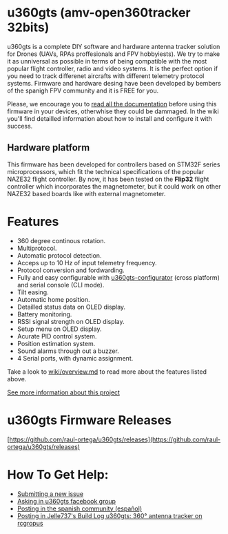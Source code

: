 # u360gts (amv-open360tracker 32bits)

u360gts is a complete DIY software and hardware antenna tracker solution for Drones (UAVs, RPAs proffesionals and FPV hobbyiests). We try to make it as unniversal as possible in terms of being compatible with the most popular flight controller, radio and video systems. It is the perfect option if you need to track differenet aircrafts with different telemetry protocol systems. Firmware and hardware desing have been developed by bembers of the spanigh FPV community and it is FREE for you.

Please, we encourage you to [read all the documentation](https://github.com/raul-ortega/u360gts/blob/master/wiki/index.md) before using this firmware in your devices, otherwhise they could be dammaged. In the wiki you'll find detailled information about how to install and configure it with success.

## Hardware platform

This firmware has been developed for controllers based on STM32F series microprocessors, which fit the technical specifications of the popular NAZE32 flight controller. By now, it has been tested on the **Flip32** flight controller which incorporates the magnetometer, but it could work on other NAZE32 based boards like with external magnetometer.

# Features

* 360 degree continous rotation.
* Multiprotocol.
* Automatic protocol detection.
* Acceps up to 10 Hz of input telemetry frequency.
* Protocol conversion and fordwarding.
* Fully and easy configurable with [u360gts-configurator](https://github.com/raul-ortega/u360gts-configurator) (cross platform) and serial console (CLI mode).
* Tilt easing.
* Automatic home position.
* Detailled status data on OLED display.
* Battery monitoring.
* RSSI signal strength on OLED display.
* Setup menu on OLED display.
* Acurate PID control system.
* Position estimation system.
* Sound alarms through out a buzzer.
* 4 Serial ports, with dynamic assignment.

Take a look to [wiki/overview.md](https://github.com/raul-ortega/u360gts/blob/master/wiki/overview.md) to read more about the features listed above.

[See more information about this project](http://www.u360gts.com/)

# u360gts Firmware Releases

[https://github.com/raul-ortega/u360gts/releases](https://github.com/raul-ortega/u360gts/releases)

# How To Get Help:

- [Submitting a new issue](https://github.com/raul-ortega/u360gts/issues)
- [Asking in u360gts facebook group](https://www.facebook.com/groups/u360gts/)
- [Posting in the spanish community (español)](http://www.zonafpv.com/foro/estacion-de-tierra/u360gts-seguidor-de-antena-de-rotacion-continua-360o/)
- [Posting in Jelle737's Build Log u360gts: 360° antenna tracker on rcgropus](https://www.rcgroups.com/forums/showthread.php?2964122-u360gts-360%C2%B0-antenna-tracker)
